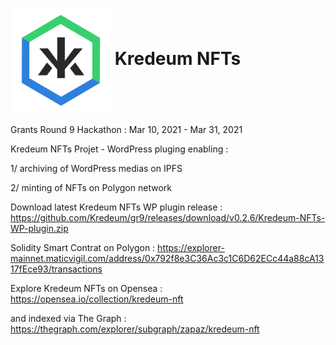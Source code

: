 <h1><img src="klogo.png" alt="drawing" width="160" style="vertical-align: middle"/> Kredeum NFTs</h1>

Grants Round 9 Hackathon : Mar 10, 2021 - Mar 31, 2021

Kredeum NFTs Projet - WordPress pluging enabling :

1/ archiving of WordPress medias on IPFS

2/ minting of NFTs on Polygon network

Download latest Kredeum NFTs WP plugin release :
https://github.com/Kredeum/gr9/releases/download/v0.2.6/Kredeum-NFTs-WP-plugin.zip

Solidity Smart Contrat on Polygon :
https://explorer-mainnet.maticvigil.com/address/0x792f8e3C36Ac3c1C6D62ECc44a88cA1317fEce93/transactions

Explore Kredeum NFTs on Opensea :
https://opensea.io/collection/kredeum-nft

and indexed via The Graph :
https://thegraph.com/explorer/subgraph/zapaz/kredeum-nft
